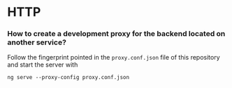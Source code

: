 # HTTP

### How to create a development proxy for the backend located on another service?
Follow the fingerprint pointed in the `proxy.conf.json` file of this
repository and start the server with
```shell script
ng serve --proxy-config proxy.conf.json
```
